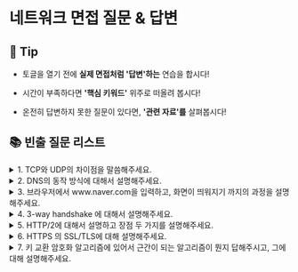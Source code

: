 # 네트워크 면접 질문 & 답변

## 🎁 Tip

- 토글을 열기 전에 **실제 면접처럼 '답변'하는** 연습을 합시다!

- 시간이 부족하다면 **'핵심 키워드'** 위주로 떠올려 봅시다! 

- 온전히 답변하지 못한 질문이 있다면, **'관련 자료'를** 살펴봅시다!


## 📚 빈출 질문 리스트

<details>
<summary>1. TCP와 UDP의 차이점을 말씀해주세요.</summary>

### 👨🏻‍💻 **답변**
``` 
TCP는 연결지향 서비스로, 패킷 사이의 순서를 보장하며 3-way handshaking 과정을 통해 연결을 설정하기 때문에 높은 신뢰성을 보장하지만, 속도가 비교적 느리다는 단점이 있습니다.
UDP는 비연결형 서비스로 3-way handshaking을 사용하지 않기 때문에 신뢰성이 떨어지는 단점이 있지만, 데이터 수신 여부를 확인하지 않기 때문에 속도가 빠르다는 장점이 있습니다.
TCP는 끊김 없는 연속성 보다는 신뢰성이 중요한 파일 교환과 같은 경우에 쓰이고, UDP는 실시간성이 중요한 스트리밍에 자주 사용됩니다.
```
### 🎯 **핵심 키워드**
```
3-way handshaking, 신뢰성, 속도
```
### 📔 **관련 자료**
- [1. TCP/UDP 차이](https://dev-coco.tistory.com/144)
</details>

<details>
<summary>2. DNS의 동작 방식에 대해서 설명해주세요.</summary>

### 👨🏻‍💻 **답변**
``` 
DNS는 컴퓨터들이 문자열 도메인을 통해서도 최종 목적지까지 도달할 수 있도록 IP 주소와 도메인을 매핑해놓은 주소 체계입니다.
사용자가 도메인 주소를 브라우저 창에 입력하여 요청을 보내면, 우선 로컬 컴퓨터의 캐시에 해당 도메인의 IP가 저장되어 있는지 확인합니다. 있는 경우 바로 해당 IP 주소로 패킷을 전송하고, 없는 경우 연결된 Root DNS 서버에 원하는 domain 의 IP 주소가 존재하는지 묻는 쿼리를 보냅니다. Root DNS 서버는 도메인의 TDL 정보를 가지고 있는 하위 DNS 서버의 IP를 요청하고, 이 쿼리는 최종 도메인의 IP 주소를 받을 때까지 반복됩니다.
마지막으로 IP 주소를 로컬 DNS와 브라우저 PC에 캐싱하면, 로컬 컴퓨터는 그 이후에야 해당 IP 주소로 패킷을 보낸다.
쉽게 말해서, DNS 서버에 원하는 도메인에 해당하는 IP 주소를 요청하고 확인이 된 후에 데이터를 입력 및 전송할 수 있습니다.
```
### 🎯 **핵심 키워드**
```
IP 주소, 도메인, 패킷 전송
```
### 📔 **관련 자료**
- [DNS 동작 방식](https://haeunyah.tistory.com/110#:~:text=%E2%9C%A8%20DNS%20%EB%8F%99%EC%9E%91%20%EB%B0%A9%EC%8B%9D&text=%EC%9D%B4%20%EC%9A%94%EC%B2%AD%EC%9D%80%20%EB%A8%BC%EC%A0%80%20%EC%97%AC%EB%9F%AC,%EC%A3%BC%EC%86%8C%EB%A1%9C%20%ED%8C%A8%ED%82%B7%EC%9D%84%20%EB%B3%B4%EB%82%B8%EB%8B%A4.)

</details>


<details>
<summary>3. 브라우저에서 www.naver.com을 입력하고, 화면이 띄워지기 까지의 과정을 설명해주세요.</summary>

### 👨🏻‍💻 **답변**
``` 
사용자가 브라우저에 해당 URL을 입력하면, HTTP 프로토콜을 바탕으로 DNS 서버에 해당하는 도메인 네임을 이용해 서버의 진짜 주소를 찾아냅니다.
IP 주소를 이용하여 TCP/IP 방식의 3-wqy handshaking으로 웹 서버에 연결이 수립되면, 클라이언트가 웹 서버에 HTTP 요청 메시지를 보냅니다.
웹 서버는 HTTP 요청 메시지를 파싱하여 웹 페이지의 URL을 알아내고, 이 페이지에 대한 데이터를 담은 HTTP 응답 메시지를 보냅니다.
도착한 HTTP 응답 메시지는 웹 페이지 데이터로 변환되고, 웹 브라우저에 의해 출력됩니다.
```
### 🎯 **핵심 키워드**
```
TCP/IP, HTTP 요청 메시지, HTTP 응답 메시지
```
### 📔 **관련 자료**
- [1. 웹의 동작 방식](https://developer.mozilla.org/ko/docs/Learn/Getting_started_with_the_web/How_the_Web_works)

</details>


<details>
<summary>4. 3-way handshake 에 대해서 설명해주세요.</summary>

### 👨🏻‍💻 **답변**
``` 
3-way handshake는 TCP/IP 프로토콜을 이용해서 통신을 하는 응용프로그램이 데이터를 전송하기 전에 먼저 정확한 전송을 보장하기 위해 상대방 컴퓨터와 사전에 세션을 수립하는 과정을 말합니다.
먼저 Client가 Server에게 접속을 요청하는 SYN 플래그를 보냅니다.
다음 Server는 Listen상태에서 SYN이 들어온 것을 확인하고 응답을 기다리는(SYN_RECV) 상태로 바뀌어 SYN 과 ACK 플래그를 Client에게 전송합니다. 그 후 Server는 다시 ACK 플래그를 받기 위해 대기상태로 변경됩니다.
SYN + ACK 상태를 확인한 Client는 서버에게 ACK를 보내고 연결이 성립됩니다.
이렇게 세 번의 핸드쉐이킹을 거쳐 연결을 맺는 것을 3-way handshake라고 합니다.
```
### 🎯 **핵심 키워드**
```
SYN, ACK
```
### 📔 **관련 자료**
- [3-way handshake](https://jeongkyun-it.tistory.com/180)
</details>


<details>
<summary>5. HTTP/2에 대해서 설명하고 장점 두 가지를 설명해주세요.</summary>

### 👨🏻‍💻 **답변**
``` 
HTTP/2는 HTTP/1.x보다 지연시간을 줄이고, 응답 시간을 더 빠르게 할 수 있으며 멀티 플렉싱, 헤더 압축, 서버 푸시, 요청의 우선순위 처리를 지원하는 프로토콜입니다.  
멀티플렉싱의 경우 병렬적인 스트림 구조를 통해서 데이터를 송수신합니다. 이를 통해 특정 스트림의 패킷이 손실된다 하더라도 해당 스트림에만 영향을 미치고 나머지 스트림은 멀쩡하게 동작할 수 있습니다.
서버 푸시의 경우 HTTP/1.1은 클라이언트가 서버에 요청을 해야 파일을 다운로드 받을 수 있던 것에 비해, HTTP/2는 클라이언트의 요청 없이 서버가 바로 리소스를 푸시하는 것을 말합니다.
```
### 🎯 **핵심 키워드**
```
멀티플렉싱, 서버 푸시
```
### 📔 **관련 자료**
- 
</details>


<details>
<summary>6. HTTPS 의 SSL/TLS에 대해 설명해주세요.</summary>

### 👨🏻‍💻 **답변**
``` 
SSL/TLS는 전송 계층에서 보안을 제공하는 프로토콜로, 클라이언트와 서버가 통신할 때 SSL/TLS를 통해 제3자가 메시지를 도청하거나 변조하는 네트워크상의 인터셉터를 방지합니다.
SSL/TLS는 보안 세션을 기반으로 데이터를 암호화하며, 보안 세션이 만들어질 때 인증 메커니즘, 키 교환 암호화 알고리즘, 해싱 알고리즘이 사용됩니다.
```
### 🎯 **핵심 키워드**
```
보안, 프로토콜
```
### 📔 **관련 자료**
- 
</details>


<details>
<summary>7. 키 교환 암호화 알고리즘에 있어서 근간이 되는 알고리즘이 뭔지 답해주시고, 그에 대해 설명해주세요.</summary>

### 👨🏻‍💻 **답변**
``` 
키 교환 암호화 알고리즘에는 대수곡선 기반의 ECDHE, 또는 모듈식 기반의 DHE을 사용합니다. 둘의 근간이 되는 알고리즘은 디피-헬만 키 교환 암호화 알고리즘입니다.
이는 암호키를 교환하는 하나의 방법으로, 소통하고자 하는 둘이 처음에 공개 값을 공유한 뒤 각자의 비밀 값과 혼합하면, 공통의 암호키인 PSK(Pre-Shared Key)가 생성되어 키를 암호화할 수 있고, 이를 통해 악의적인 공격자로부터 방어할 수 있습니다.
```
### 🎯 **핵심 키워드**
```
디피-헬만, 공개 값, 비밀 값, PSK
```
### 📔 **관련 자료**
- 
</details>